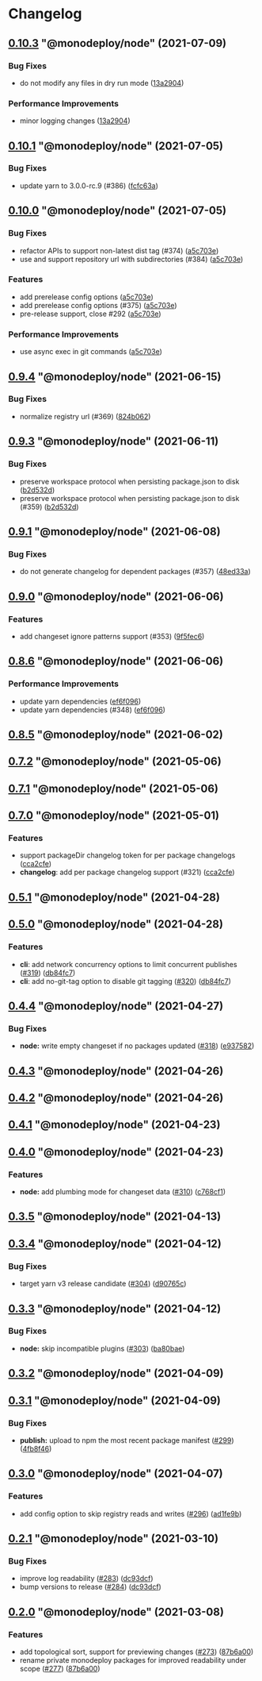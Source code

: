 # Changelog

<!-- MONODEPLOY:BELOW -->

## [0.10.3](https://github.com/tophat/monodeploy/compare/@monodeploy/node@0.10.2...@monodeploy/node@0.10.3) "@monodeploy/node" (2021-07-09)<a name="0.10.3"></a>

### Bug Fixes

* do not modify any files in dry run mode ([13a2904](https://github.com/tophat/monodeploy/commits/13a2904))

### Performance Improvements

* minor logging changes ([13a2904](https://github.com/tophat/monodeploy/commits/13a2904))




## [0.10.1](https://github.com/tophat/monodeploy/compare/@monodeploy/node@0.10.0...@monodeploy/node@0.10.1) "@monodeploy/node" (2021-07-05)<a name="0.10.1"></a>

### Bug Fixes

* update yarn to 3.0.0-rc.9 (#386) ([fcfc63a](https://github.com/tophat/monodeploy/commits/fcfc63a))




## [0.10.0](https://github.com/tophat/monodeploy/compare/@monodeploy/node@0.9.5...@monodeploy/node@0.10.0) "@monodeploy/node" (2021-07-05)<a name="0.10.0"></a>

### Bug Fixes

* refactor APIs to support non-latest dist tag (#374) ([a5c703e](https://github.com/tophat/monodeploy/commits/a5c703e))
* use and support repository url with subdirectories (#384) ([a5c703e](https://github.com/tophat/monodeploy/commits/a5c703e))

### Features

* add prerelease config options ([a5c703e](https://github.com/tophat/monodeploy/commits/a5c703e))
* add prerelease config options (#375) ([a5c703e](https://github.com/tophat/monodeploy/commits/a5c703e))
* pre-release support, close #292 ([a5c703e](https://github.com/tophat/monodeploy/commits/a5c703e))

### Performance Improvements

* use async exec in git commands ([a5c703e](https://github.com/tophat/monodeploy/commits/a5c703e))




## [0.9.4](https://github.com/tophat/monodeploy/compare/@monodeploy/node@0.9.3...@monodeploy/node@0.9.4) "@monodeploy/node" (2021-06-15)<a name="0.9.4"></a>

### Bug Fixes

* normalize registry url (#369) ([824b062](https://github.com/tophat/monodeploy/commits/824b062))




## [0.9.3](https://github.com/tophat/monodeploy/compare/@monodeploy/node@0.9.2...@monodeploy/node@0.9.3) "@monodeploy/node" (2021-06-11)<a name="0.9.3"></a>

### Bug Fixes

* preserve workspace protocol when persisting package.json to disk ([b2d532d](https://github.com/tophat/monodeploy/commits/b2d532d))
* preserve workspace protocol when persisting package.json to disk (#359) ([b2d532d](https://github.com/tophat/monodeploy/commits/b2d532d))




## [0.9.1](https://github.com/tophat/monodeploy/compare/@monodeploy/node@0.9.0...@monodeploy/node@0.9.1) "@monodeploy/node" (2021-06-08)<a name="0.9.1"></a>

### Bug Fixes

* do not generate changelog for dependent packages (#357) ([48ed33a](https://github.com/tophat/monodeploy/commits/48ed33a))




## [0.9.0](https://github.com/tophat/monodeploy/compare/@monodeploy/node@0.8.6...@monodeploy/node@0.9.0) "@monodeploy/node" (2021-06-06)<a name="0.9.0"></a>

### Features

* add changeset ignore patterns support (#353) ([9f5fec6](https://github.com/tophat/monodeploy/commits/9f5fec6))




## [0.8.6](https://github.com/tophat/monodeploy/compare/@monodeploy/node@0.8.5...@monodeploy/node@0.8.6) "@monodeploy/node" (2021-06-06)<a name="0.8.6"></a>

### Performance Improvements

* update yarn dependencies ([ef6f096](https://github.com/tophat/monodeploy/commits/ef6f096))
* update yarn dependencies (#348) ([ef6f096](https://github.com/tophat/monodeploy/commits/ef6f096))




## [0.8.5](https://github.com/tophat/monodeploy/compare/@monodeploy/node@0.8.4...@monodeploy/node@0.8.5) "@monodeploy/node" (2021-06-02)<a name="0.8.5"></a>



## [0.7.2](https://github.com/tophat/monodeploy/compare/@monodeploy/node@0.7.1...@monodeploy/node@0.7.2) "@monodeploy/node" (2021-05-06)<a name="0.7.2"></a>



## [0.7.1](https://github.com/tophat/monodeploy/compare/@monodeploy/node@0.7.0...@monodeploy/node@0.7.1) "@monodeploy/node" (2021-05-06)<a name="0.7.1"></a>



## [0.7.0](https://github.com/tophat/monodeploy/compare/@monodeploy/node@0.6.0...@monodeploy/node@0.7.0) "@monodeploy/node" (2021-05-01)<a name="0.7.0"></a>

### Features

* support packageDir changelog token for per package changelogs ([cca2cfe](https://github.com/tophat/monodeploy/commits/cca2cfe))
* **changelog**: add per package changelog support (#321) ([cca2cfe](https://github.com/tophat/monodeploy/commits/cca2cfe))


## [0.5.1](https://github.com/tophat/monodeploy/compare/@monodeploy/node@0.5.0...@monodeploy/node@0.5.1) "@monodeploy/node" (2021-04-28)<a name="0.5.1"></a>


## [0.5.0](https://github.com/tophat/monodeploy/compare/@monodeploy/node@0.4.4...@monodeploy/node@0.5.0) "@monodeploy/node" (2021-04-28)<a name="0.5.0"></a>

### Features

* **cli**: add network concurrency options to limit concurrent publishes ([#319](https://github.com/tophat/monodeploy/issues/319)) ([db84fc7](https://github.com/tophat/monodeploy/commits/db84fc7))
* **cli**: add no-git-tag option to disable git tagging ([#320](https://github.com/tophat/monodeploy/issues/320)) ([db84fc7](https://github.com/tophat/monodeploy/commits/db84fc7))


## [0.4.4](https://github.com/tophat/monodeploy/compare/@monodeploy/node@0.4.3...@monodeploy/node@0.4.4) "@monodeploy/node" (2021-04-27)<a name="0.4.4"></a>

### Bug Fixes

* **node:** write empty changeset if no packages updated ([#318](https://github.com/tophat/monodeploy/issues/318)) ([e937582](https://github.com/tophat/monodeploy/commits/e937582))


## [0.4.3](https://github.com/tophat/monodeploy/compare/@monodeploy/node@0.4.2...@monodeploy/node@0.4.3) "@monodeploy/node" (2021-04-26)<a name="0.4.3"></a>


## [0.4.2](https://github.com/tophat/monodeploy/compare/@monodeploy/node@0.4.1...@monodeploy/node@0.4.2) "@monodeploy/node" (2021-04-26)<a name="0.4.2"></a>


## [0.4.1](https://github.com/tophat/monodeploy/compare/@monodeploy/node@0.4.0...@monodeploy/node@0.4.1) "@monodeploy/node" (2021-04-23)<a name="0.4.1"></a>


## [0.4.0](https://github.com/tophat/monodeploy/compare/@monodeploy/node@0.3.5...@monodeploy/node@0.4.0) "@monodeploy/node" (2021-04-23)<a name="0.4.0"></a>

### Features

* **node:** add plumbing mode for changeset data ([#310](https://github.com/tophat/monodeploy/issues/310)) ([c768cf1](https://github.com/tophat/monodeploy/commits/c768cf1))


## [0.3.5](https://github.com/tophat/monodeploy/compare/@monodeploy/node@0.3.4...@monodeploy/node@0.3.5) "@monodeploy/node" (2021-04-13)<a name="0.3.5"></a>


## [0.3.4](https://github.com/tophat/monodeploy/compare/@monodeploy/node@0.3.3...@monodeploy/node@0.3.4) "@monodeploy/node" (2021-04-12)<a name="0.3.4"></a>

### Bug Fixes

* target yarn v3 release candidate ([#304](https://github.com/tophat/monodeploy/issues/304)) ([d90765c](https://github.com/tophat/monodeploy/commits/d90765c))


## [0.3.3](https://github.com/tophat/monodeploy/compare/@monodeploy/node@0.3.2...@monodeploy/node@0.3.3) "@monodeploy/node" (2021-04-12)<a name="0.3.3"></a>

### Bug Fixes

* **node:** skip incompatible plugins ([#303](https://github.com/tophat/monodeploy/issues/303)) ([ba80bae](https://github.com/tophat/monodeploy/commits/ba80bae))


## [0.3.2](https://github.com/tophat/monodeploy/compare/@monodeploy/node@0.3.1...@monodeploy/node@0.3.2) "@monodeploy/node" (2021-04-09)<a name="0.3.2"></a>


## [0.3.1](https://github.com/tophat/monodeploy/compare/@monodeploy/node@0.3.0...@monodeploy/node@0.3.1) "@monodeploy/node" (2021-04-09)<a name="0.3.1"></a>

### Bug Fixes

* **publish:** upload to npm the most recent package manifest ([#299](https://github.com/tophat/monodeploy/issues/299)) ([4fb8f46](https://github.com/tophat/monodeploy/commits/4fb8f46))


## [0.3.0](https://github.com/tophat/monodeploy/compare/@monodeploy/node@0.2.1...@monodeploy/node@0.3.0) "@monodeploy/node" (2021-04-07)<a name="0.3.0"></a>

### Features

* add config option to skip registry reads and writes ([#296](https://github.com/tophat/monodeploy/issues/296)) ([ad1fe9b](https://github.com/tophat/monodeploy/commits/ad1fe9b))


## [0.2.1](https://github.com/tophat/monodeploy/compare/@monodeploy/node@0.2.0...@monodeploy/node@0.2.1) "@monodeploy/node" (2021-03-10)<a name="0.2.1"></a>

### Bug Fixes

* improve log readability ([#283](https://github.com/tophat/monodeploy/issues/283)) ([dc93dcf](https://github.com/tophat/monodeploy/commits/dc93dcf))
* bump versions to release ([#284](https://github.com/tophat/monodeploy/issues/284)) ([dc93dcf](https://github.com/tophat/monodeploy/commits/dc93dcf))


## [0.2.0](https://github.com/tophat/monodeploy/compare/@monodeploy/node@0.1.1...@monodeploy/node@0.2.0) "@monodeploy/node" (2021-03-08)<a name="0.2.0"></a>

### Features

* add topological sort, support for previewing changes ([#273](https://github.com/tophat/monodeploy/issues/273)) ([87b6a00](https://github.com/tophat/monodeploy/commits/87b6a00))
* rename private monodeploy packages for improved readability under scope ([#277](https://github.com/tophat/monodeploy/issues/277)) ([87b6a00](https://github.com/tophat/monodeploy/commits/87b6a00))
